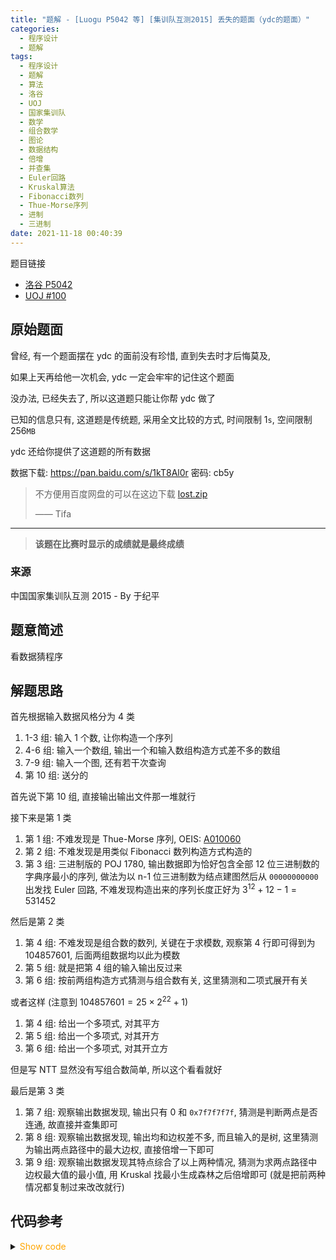 ```yaml
---
title: "题解 - [Luogu P5042 等] [集训队互测2015] 丢失的题面（ydc的题面）"
categories:
  - 程序设计
  - 题解
tags:
  - 程序设计
  - 题解
  - 算法
  - 洛谷
  - UOJ
  - 国家集训队
  - 数学
  - 组合数学
  - 图论
  - 数据结构
  - 倍增
  - 并查集
  - Euler回路
  - Kruskal算法
  - Fibonacci数列
  - Thue-Morse序列
  - 进制
  - 三进制
date: 2021-11-18 00:40:39
---
```


题目链接

- [洛谷 P5042](https://www.luogu.com.cn/problem/P5042)
- [UOJ #100](https://uoj.ac/problem/100)

<!-- more -->

## 原始题面

曾经, 有一个题面摆在 ydc 的面前没有珍惜, 直到失去时才后悔莫及,

如果上天再给他一次机会, ydc 一定会牢牢的记住这个题面

没办法, 已经失去了, 所以这道题只能让你帮 ydc 做了

已知的信息只有, 这道题是传统题, 采用全文比较的方式, 时间限制 $1\texttt{s}$, 空间限制 $256\texttt{MB}$

ydc 还给你提供了这道题的所有数据

数据下载: <https://pan.baidu.com/s/1kT8Al0r> 密码: cb5y

> 不方便用百度网盘的可以在这边下载 [lost.zip](lost.zip)
>
> —— Tifa

---

> **该题在比赛时显示的成绩就是最终成绩**

### 来源

中国国家集训队互测 2015 - By 于纪平

## 题意简述

看数据猜程序

## 解题思路

首先根据输入数据风格分为 4 类

1. 1-3 组: 输入 1 个数, 让你构造一个序列
1. 4-6 组: 输入一个数组, 输出一个和输入数组构造方式差不多的数组
1. 7-9 组: 输入一个图, 还有若干次查询
1. 第 10 组: 送分的

首先说下第 10 组, 直接输出输出文件那一堆就行

接下来是第 1 类

1. 第 1 组: 不难发现是 Thue-Morse 序列, OEIS: [A010060](https://oeis.org/search?q=A010060)
1. 第 2 组: 不难发现是用类似 Fibonacci 数列构造方式构造的
1. 第 3 组: 三进制版的 POJ 1780, 输出数据即为恰好包含全部 12 位三进制数的字典序最小的序列, 做法为以 n-1 位三进制数为结点建图然后从 `00000000000` 出发找 Euler 回路, 不难发现构造出来的序列长度正好为 $3^{12}+12-1=531452$

然后是第 2 类

1. 第 4 组: 不难发现是组合数的数列, 关键在于求模数, 观察第 4 行即可得到为 104857601, 后面两组数据均以此为模数
1. 第 5 组: 就是把第 4 组的输入输出反过来
1. 第 6 组: 按前两组构造方式猜测与组合数有关, 这里猜测和二项式展开有关

或者这样 (注意到 $104857601 = 25\times 2^{22}+1$)

1. 第 4 组: 给出一个多项式, 对其平方
1. 第 5 组: 给出一个多项式, 对其开方
1. 第 6 组: 给出一个多项式, 对其开立方

但是写 NTT 显然没有写组合数简单, 所以这个看看就好

最后是第 3 类

1. 第 7 组: 观察输出数据发现, 输出只有 0 和 `0x7f7f7f7f`, 猜测是判断两点是否连通, 故直接并查集即可
1. 第 8 组: 观察输出数据发现, 输出均和边权差不多, 而且输入的是树, 这里猜测为输出两点路径中的最大边权, 直接倍增一下即可
1. 第 9 组: 观察输出数据发现其特点综合了以上两种情况, 猜测为求两点路径中边权最大值的最小值, 用 Kruskal 找最小生成森林之后倍增即可 (就是把前两种情况都复制过来改改就行)

## 代码参考

<details>
<summary><font color='orange'>Show code</font></summary>

{% icodeweb cpa_cpp title:Luogu_5042 Luogu/5042/0.cpp %}

</details>
